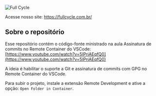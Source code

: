![Full Cycle](https://fullcycle.com.br/wp-content/themes/fullcycle/assets/images/fullcycle-logo.svg)

Acesse nosso site: https://fullcycle.com.br/

## Sobre o repositório
Esse repositório contém o código-fonte ministrado na aula Assinatura de commits no Remote Container do VSCode: [https://www.youtube.com/watch?v=5IPrjAEqfQ0](https://www.youtube.com/watch?v=5IPrjAEqfQ0)

A ideia é habilitar o suporte a Git e assinatura de commits com GPG no Remote Container do VSCode.

Para subir o projeto, instale a extensão Remote Development e ative a opção: `Open Folder in Container`.
